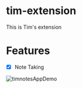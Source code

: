 # tim-extension
This is Tim's extension

# Features
- [x] Note Taking

![timnotesAppDemo](https://user-images.githubusercontent.com/56373066/132264833-1d008f5e-7b31-408a-b36d-717f4d24dba8.gif)

